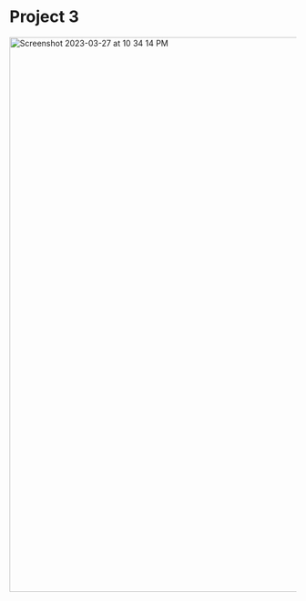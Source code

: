 # Project 3

<img width="973" alt="Screenshot 2023-03-27 at 10 34 14 PM" src="https://user-images.githubusercontent.com/117488109/228112481-4b476f0a-9408-4dd2-8bc9-8b653e3d4b1c.png">
